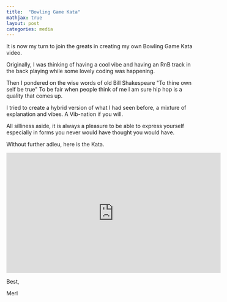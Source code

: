```yaml
---
title:  "Bowling Game Kata"
mathjax: true
layout: post
categories: media
---
```



It is now my turn to join the greats in creating my own Bowling Game Kata video.

Originally, I was thinking of having a cool vibe and having an RnB track in the back playing while some lovely coding was happening.

Then I pondered on the wise words of old Bill Shakespeare "To thine own self be true"
To be fair when people think of me I am sure hip hop is a quality that comes up.  

I tried to create a hybrid version of what I had seen before, a mixture of explanation and vibes. A Vib-nation if you will.

All silliness aside, it is always a pleasure to be able to express yourself especially in forms you never would have thought you would have.

Without further adieu, here is the Kata.




<iframe width="560" height="315" src="https://www.youtube.com/embed/boHaC5UcgCw?si=bGNsfmsGBlbKOj7d" title="YouTube video player" frameborder="0" allow="accelerometer; autoplay; clipboard-write; encrypted-media; gyroscope; picture-in-picture; web-share" allowfullscreen></iframe>


Best,

Merl

